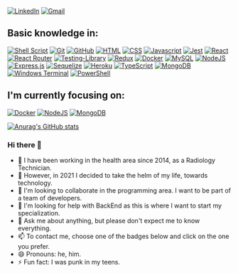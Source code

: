 [![LinkedIn](https://img.shields.io/badge/LinkedIn-0077B5?style=for-the-badge&logo=linkedin&logoColor=white)](http://linkedin.com/in/cristianosales)
[![Gmail](https://img.shields.io/badge/Gmail-D14836?style=for-the-badge&logo=gmail&logoColor=white)](mailto:cristianosalesneves@gmail.com)

## Basic knowledge in:

[![Shell Script](https://img.shields.io/badge/shell_script-%23121011.svg?style=for-the-badge&logo=gnu-bash&logoColor=white)](https://www.shellscript.sh/)
[![Git](https://img.shields.io/badge/git-%23F05033.svg?style=for-the-badge&logo=git&logoColor=white)](https://git-scm.com/docs/git/pt_BR)
[![GitHub](https://img.shields.io/badge/GitHub-100000?style=for-the-badge&logo=github&logoColor=white)](https://github.com/Cristiano-Sales)
[![HTML](https://img.shields.io/badge/HTML5-E34F26?style=for-the-badge&logo=html5&logoColor=white)](https://www.w3schools.com/html/)
[![CSS](https://img.shields.io/badge/CSS3-1572B6?style=for-the-badge&logo=css3&logoColor=white)](https://www.w3schools.com/css/)
[![Javascript](https://img.shields.io/badge/JavaScript-323330?style=for-the-badge&logo=javascript&logoColor=F7DF1E)](https://www.w3schools.com/js/)
[![Jest](	https://img.shields.io/badge/Jest-C21325?style=for-the-badge&logo=jest&logoColor=white)](https://jestjs.io/pt-BR/docs/getting-started)
[![React](https://img.shields.io/badge/React-20232A?style=for-the-badge&logo=react&logoColor=61DAFB)](https://pt-br.reactjs.org/docs/getting-started.html)
[![React Router](https://img.shields.io/badge/React_Router-CA4245?style=for-the-badge&logo=react-router&logoColor=white)](https://reactrouter.com/en/main)
[![Testing-Library](https://img.shields.io/badge/-TestingLibrary-%23E33332?style=for-the-badge&logo=testing-library&logoColor=white)](https://testing-library.com/)
[![Redux](https://img.shields.io/badge/Redux-593D88?style=for-the-badge&logo=redux&logoColor=white)](https://redux.js.org/)
[![Docker](https://img.shields.io/badge/Docker-2CA5E0?style=for-the-badge&logo=docker&logoColor=white)](https://docs.docker.com/)
[![MySQL](https://img.shields.io/badge/MySQL-005C84?style=for-the-badge&logo=mysql&logoColor=white)](https://dev.mysql.com/doc/)
[![NodeJS](https://img.shields.io/badge/node.js-6DA55F?style=for-the-badge&logo=node.js&logoColor=white)](https://nodejs.org/en/)
[![Express.js](https://img.shields.io/badge/express.js-%23404d59.svg?style=for-the-badge&logo=express&logoColor=%2361DAFB)](https://expressjs.com/pt-br/)
[![Sequelize](https://img.shields.io/badge/Sequelize-52B0E7?style=for-the-badge&logo=Sequelize&logoColor=white)](https://sequelize.org/)
[![Heroku](https://img.shields.io/badge/heroku-%23430098.svg?style=for-the-badge&logo=heroku&logoColor=white)](https://www.heroku.com/)
[![TypeScript](https://img.shields.io/badge/typescript-%23007ACC.svg?style=for-the-badge&logo=typescript&logoColor=white)](https://www.typescriptlang.org/)
[![MongoDB](https://img.shields.io/badge/MongoDB-%234ea94b.svg?style=for-the-badge&logo=mongodb&logoColor=white)](https://www.mongodb.com/pt-br)
[![Windows Terminal](https://img.shields.io/badge/Windows%20Terminal-%234D4D4D.svg?style=for-the-badge&logo=windows-terminal&logoColor=white)](https://docs.microsoft.com/pt-br/windows/wsl/)
[![PowerShell](https://img.shields.io/badge/PowerShell-%235391FE.svg?style=for-the-badge&logo=powershell&logoColor=white)](https://docs.microsoft.com/pt-br/windows/wsl/)

## I'm currently focusing on:

[![Docker](https://img.shields.io/badge/Docker-2CA5E0?style=for-the-badge&logo=docker&logoColor=white)](https://docs.docker.com/)
[![NodeJS](https://img.shields.io/badge/node.js-6DA55F?style=for-the-badge&logo=node.js&logoColor=white)](https://nodejs.org/en/)
[![MongoDB](https://img.shields.io/badge/MongoDB-%234ea94b.svg?style=for-the-badge&logo=mongodb&logoColor=white)](https://www.mongodb.com/pt-br)

[![Anurag's GitHub stats](https://github-readme-stats.vercel.app/api?username=Cristiano-Sales&count_private=true&show_icons=true&theme=radical&include_all_commits=true&PAT_1=https://www.linkedin.com/in/cristianosales/)](https://www.linkedin.com/in/cristianosales/)

### Hi there 👋

- 🔭 I have been working in the health area since 2014, as a Radiology Technician.
- 🌱 However, in 2021 I decided to take the helm of my life, towards technology.
- 👯 I'm looking to collaborate in the programming area. I want to be part of a team of developers.
- 🤔 I'm looking for help with BackEnd as this is where I want to start my specialization.
- 💬 Ask me about anything, but please don't expect me to know everything.
- 📫 To contact me, choose one of the badges below and click on the one you prefer.
- 😄 Pronouns: he, him.
- ⚡ Fun fact: I was punk in my teens.
